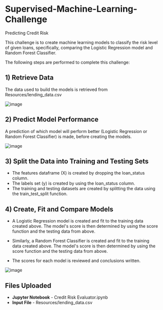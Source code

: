 # Supervised-Machine-Learning-Challenge
Predicting Credit Risk

This challenge is to create machine learning models to classify the risk level of given loans, specifically, comparing the Logistic Regression model and Random Forest Classifier.

The following steps are performed to complete this challenge:
## 1)   Retrieve Data
The data used to build the models is retrieved from Resources/lending_data.csv

![image](https://user-images.githubusercontent.com/111614210/215230391-9077e1d3-9350-474b-9cee-91e19c855865.png)

## 2)   Predict Model Performance
A prediction of which model will perform better (Logistic Regression or Random Forest Classifier) is made, before creating the models. 

![image](https://user-images.githubusercontent.com/111614210/215231451-1fbac4e7-9ac0-41a0-a18f-93aff78dd5b4.png)

## 3)   Split the Data into Training and Testing Sets
-   The features dataframe (X) is created by dropping the loan_status column.
-   The labels set (y) is created by using the loan_status column.
-   The training and testing datasets are created by splitting the data using the train_test_split function.

## 4)   Create, Fit and Compare Models
-   A Logistic Regression model is created and fit to the training data created above. The model's score is then determined by using the score function and the testing data from above.

-   Similarly, a Random Forest Classifier is created and fit to the training data created above. The model's score is then determined by using the score function and the testing data from above.

-   The scores for each model is reviewed and conclusions written.

![image](https://user-images.githubusercontent.com/111614210/215231032-421fccee-5f96-4989-b7c5-644b2ea15ba2.png)

## Files Uploaded
-   **Jupyter Notebook** - Credit Risk Evaluator.ipynb
-   **Input File** - Resources/lending_data.csv
